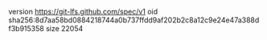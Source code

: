 version https://git-lfs.github.com/spec/v1
oid sha256:8d7aa58bd0884218744a0b737ffdd9af202b2c8a12c9e24e47a388df3b915358
size 22054
